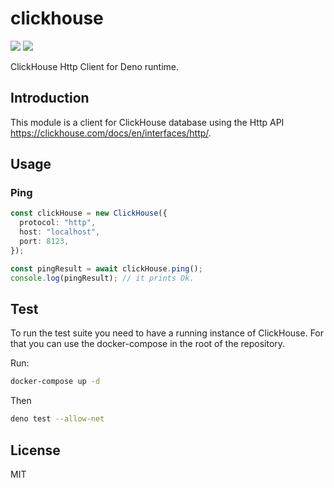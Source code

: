 # clickhouse

[![](https://img.shields.io/github/workflow/status/3beca/clickhouse/CI?style=flat-square)](https://github.com/3beca/clickhouse/actions)
[![](https://img.shields.io/codecov/c/gh/3beca/clickhouse?style=flat-square)](https://codecov.io/gh/3beca/clickhouse)

ClickHouse Http Client for Deno runtime.

## Introduction

This module is a client for ClickHouse database using the Http API
https://clickhouse.com/docs/en/interfaces/http/.

## Usage

### Ping

```typescript
const clickHouse = new ClickHouse({
  protocol: "http",
  host: "localhost",
  port: 8123,
});

const pingResult = await clickHouse.ping();
console.log(pingResult); // it prints Ok.
```

## Test

To run the test suite you need to have a running instance of ClickHouse. For
that you can use the docker-compose in the root of the repository.

Run:

```sh
docker-compose up -d
```

Then

```sh
deno test --allow-net
```

## License

MIT
